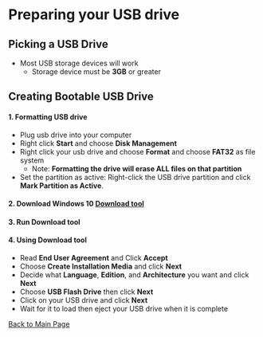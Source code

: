 # Preparing your USB drive

## Picking a USB Drive
- Most USB storage devices will work
  - Storage device must be **3GB** or greater

## Creating Bootable USB Drive
#### 1. Formatting USB drive
  - Plug usb drive into your computer
  - Right click **Start** and choose **Disk Management**
  - Right click your usb drive and choose **Format** and choose **FAT32** as file system
    - Note: **Formatting the drive will erase ALL files on that partition**
  - Set the partition as active: Right-click the USB drive partition and click **Mark Partition as Active**.
  
#### 2. Download Windows 10 [Download tool](https://www.microsoft.com/en-us/software-download/windows10)

#### 3. Run Download tool

#### 4. Using Download tool
  - Read **End User Agreement** and Click **Accept**
  - Choose **Create Installation Media** and click **Next**
  - Decide what **Language**, **Edition**, and **Architecture** you want and click **Next**
  - Choose **USB Flash Drive** then click **Next**
  - Click on your USB drive and click **Next**
  - Wait for it to load then eject your USB drive when it is complete
  
  
[Back to Main Page](README.md)
  
